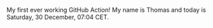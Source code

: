 My first ever working GitHub Action!
My name is Thomas and today is Saturday, 30 December, 07:04 CET. 
